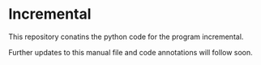 # Incremental
This repository conatins the python code for the program incremental.

Further updates to this manual file and code annotations will follow soon.
